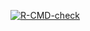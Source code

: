   <!-- badges: start -->
  [![R-CMD-check](https://github.com/Quanlin222/Group3_Lab5/actions/workflows/R-CMD-check.yaml/badge.svg)](https://github.com/Quanlin222/Group3_Lab5/actions/workflows/R-CMD-check.yaml)
  <!-- badges: end -->
